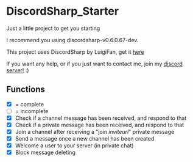 # DiscordSharp_Starter
Just a little project to get you starting

I recommend you using discordsharp-v0.6.0.67-dev.

This project uses DiscordSharp by LuigiFan, get it [here](https://github.com/Luigifan/DiscordSharp)

If you want any help, or if you just want to contact me, join my [discord server!](https://discord.gg/0oZpaYcAjfvkDuE4) :)

## Functions

- [x] = complete
- [ ] = incomplete
- [x] Check if a channel message has been received, and respond to that
- [x] Check if a private message has been received, and respond to that
- [x] Join a channel after receiving a "join *inviteurl*" private message
- [x] Send a message once a new channel has been created
- [x] Welcome a user to your server (in private chat)
- [x] Block message deleting
